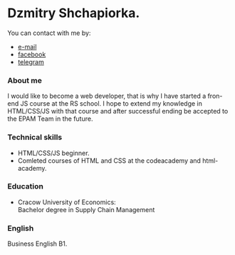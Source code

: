 # Dzmitry Shchapiorka.

You can contact with me by:
* [e-mail](dmitryshcepyorko@gmail.com)
* [facebook](https://www.facebook.com/dima.schepyorko)
* [telegram](https://t.me/DmitrySchepyorko)

### About me 
I would like to become a web developer, that is why I have started a fron-end JS course at the RS school. I hope to extend my knowledge in HTML/CSS/JS with that course and after successful ending be accepted to the EPAM Team in the future.

### Technical skills
* HTML/CSS/JS beginner.
* Comleted courses of HTML and CSS at the codeacademy and html-academy.

### Education
* Cracow University of Economics:  
Bachelor degree in Supply Chain Management

### English
Business English B1. 
